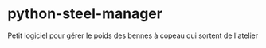 # python-steel-manager

Petit logiciel pour gérer le poids des bennes à copeau qui sortent de l'atelier
